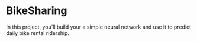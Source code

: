 # BikeSharing
In this project, you'll build your a simple neural network and use it to predict daily bike rental ridership.
